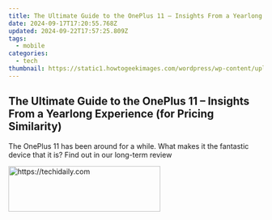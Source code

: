```yaml
---
title: The Ultimate Guide to the OnePlus 11 – Insights From a Yearlong Experience (for Pricing Similarity)
date: 2024-09-17T17:20:55.768Z
updated: 2024-09-22T17:57:25.809Z
tags:
  - mobile
categories:
  - tech
thumbnail: https://static1.howtogeekimages.com/wordpress/wp-content/uploads/2024/08/oneplus-11-long-term-review-thumbnail.jpg
---
```


## The Ultimate Guide to the OnePlus 11 – Insights From a Yearlong Experience (for Pricing Similarity)

The OnePlus 11 has been around for a while. What makes it the fantastic device that it is? Find out in our long-term review

<ins class="adsbygoogle"
     style="display:block"
     data-ad-format="autorelaxed"
     data-ad-client="ca-pub-7571918770474297"
     data-ad-slot="1223367746"></ins>

<ins class="adsbygoogle"
     style="display:block"
     data-ad-client="ca-pub-7571918770474297"
     data-ad-slot="8358498916"
     data-ad-format="auto"
     data-full-width-responsive="true"></ins>



<!-- affiliate ads begin -->
<a href="https://aligracehair.sjv.io/c/5597632/1997657/19272" target="_top" id="1997657">
  <img src="//a.impactradius-go.com/display-ad/19272-1997657" border="0" alt="https://techidaily.com" width="300" height="90"/>
</a>
<img height="0" width="0" src="https://aligracehair.sjv.io/i/5597632/1997657/19272" style="position:absolute;visibility:hidden;" border="0" />
<!-- affiliate ads end -->

